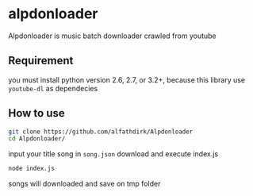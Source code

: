 # alpdonloader

Alpdonloader is music batch downloader crawled from youtube

## Requirement
you must install python version 2.6, 2.7, or 3.2+, because this library use `youtube-dl` as dependecies

## How to use
```bash
git clone https://github.com/alfathdirk/Alpdonloader
cd Alpdonloader/
```

input your title song in `song.json` download and execute index.js

```bash
node index.js
```

songs will downloaded and save on tmp folder
